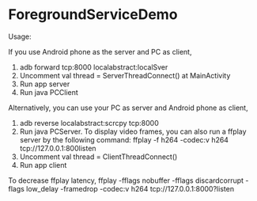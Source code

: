 # ForegroundServiceDemo

Usage:

If you use Android phone as the server and PC as client,
1. adb forward tcp:8000 localabstract:localSver
2. Uncomment val thread = ServerThreadConnect() at MainActivity
3. Run app server
4. Run java PCClient


Alternatively, you can use your PC as server and Android phone as client,
1. adb reverse localabstract:scrcpy tcp:8000
2. Run java PCServer.
   To display video frames, you can also run a ffplay server by the following command:
       ffplay -f h264 -codec:v h264 tcp://127.0.0.1:800listen
3. Uncomment val thread = ClientThreadConnect()
4. Run app client


To decrease ffplay latency,
ffplay -fflags nobuffer -fflags discardcorrupt -flags low_delay -framedrop  -codec:v h264 tcp://127.0.0.1:8000?listen